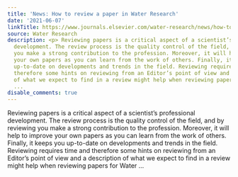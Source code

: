 ```yaml
---
title: 'News: How to review a paper in Water Research'
date: '2021-06-07'
linkTitle: https://www.journals.elsevier.com/water-research/news/how-to-review-a-paper-in-water-research
source: Water Research
description: <p> Reviewing papers is a critical aspect of a scientist’s professional
  development. The review process is the quality control of the field, and by reviewing
  you make a strong contribution to the profession. Moreover, it will help to improve
  your own papers as you can learn from the work of others. Finally, it keeps you
  up-to-date on developments and trends in the field. Reviewing requires time and
  therefore some hints on reviewing from an Editor’s point of view and a description
  of what we expect to find in a review might help when reviewing papers for Water
  ...
disable_comments: true
---
```

<p> Reviewing papers is a critical aspect of a scientist’s professional development. The review process is the quality control of the field, and by reviewing you make a strong contribution to the profession. Moreover, it will help to improve your own papers as you can learn from the work of others. Finally, it keeps you up-to-date on developments and trends in the field. Reviewing requires time and therefore some hints on reviewing from an Editor’s point of view and a description of what we expect to find in a review might help when reviewing papers for Water ...